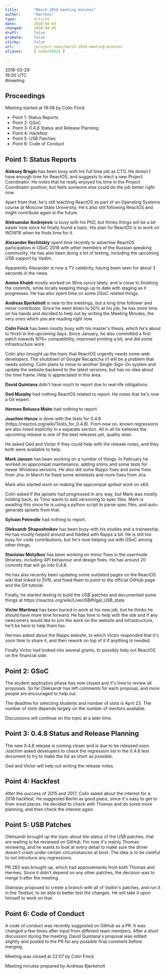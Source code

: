 ```yaml
---
title:       "March 2018 meeting minutes"
author:      "Harteex"
type:        article
date:        2018-04-03
changed:     2018-04-05
draft:       false
promote:     false
sticky:      false
url:         /project-news/march-2018-meeting-minutes
aliases:     [ node/65622 ]

---
```


<p>2018-03-29<br />
	19:00 UTC<br />
	#meeting</p>
<h2>Proceedings</h2>
<p>Meeting started at 19:08 by Colin Finck</p>
<ul>
    <li>Point 1: Status Reports</li>
    <li>Point 2: GSoC</li>
    <li>Point 3: 0.4.8 Status and Release Planning</li>
    <li>Point 4: Hackfest</li>
    <li>Point 5: USB Patches</li>
    <li>Point 6: Code of Conduct</li>
</ul>

<h2>Point 1: Status Reports</h2>

<p><b>Aleksey Bragin</b> has been busy with his full time job as CTO. He doesn't have enough time for ReactOS, and suggests to elect a new Project Coordinator. He notes that he really enjoyed his time in the Project Coordinator position, but feels someone else could do the job better right now.</p>
<p>Apart from that, he's still teaching ReactOS as part of an Operating Systems course at Moscow State University. He's also still following ReactOS and might contribute again in the future.</p>

<p><b>Aleksandar Andrejevic</b> is busy with his PhD, but thinks things will be a bit easier now since he finally found a topic. His plan for ReactOS is to work on WOW16 when he finds time for it.</p>

<p><b>Alexander Rechitskiy</b> spent time recently to advertise ReactOS participation in GSoC 2018 with other members of the Russian speaking community. He has also been doing a lot of testing, including the upcoming USB support by Vadim.</p>
<p>Apparently Alexander is now a TV celebrity, having been seen for about 3 seconds in the news.</p>

<p><b>Amine Khaldi</b> mostly worked on Wine syncs lately, and is close to finishing the commits, while locally keeping things up to date with staging as it progresses. He has also spent time on some GSoC related things.</p>

<p><b>Andreas Bjerkeholt</b> is new to the meetings, but a long time follower and minor contributor. Since he went down to 50% at his job, he has more time on his hands and decided to help out by writing the Meeting Minutes, the very ones which you are reading right now.</p>

<p><b>Colin Finck</b> has been mostly busy with his master's thesis, which he's about to finish in the upcoming days. Since January, he also committed a first patch towards NT6+ compatibility, improved printing a bit, and did some infrastructure work.</p>
<p>Colin also brought up the topic that ReactOS urgently needs some web developers. The shutdown of Google Recaptcha v1 will be a problem that needs solving. Colin plans to move to another Single-Sign-On system and update the website backend to the latest versions, but has no idea about the time frame. Help is appreciated in this area.</p>

<p><b>David Quintana</b> didn't have much to report due to real-life obligations.</p>

<p><b>Ged Murphy</b> had nothing ReactOS related to report. He notes that he's now a Git expert.</p>

<p><b>Hermes Belusca Maito</b> had nothing to report.</p>

<p><b>Joachim Henze</b> is done with the tests for 0.4.8 (https://reactos.org/wiki/Tests_for_0.4.8). From now on, known regressions are also listed explicitly in a separate section. All in all he believes the upcoming release is one of the best releases yet, quality wise.</p>
<p>He asked Ged and Victor if they could help with the release notes, and they both were available to help.</p>

<p><b>Mark Jansen</b> has been working on a number of things. In February he worked on appcompat maintenance, adding shims and some tests for newer Windows versions. He also did some Rapps fixes and some fixes from Jira. In March he fixed some winetests and more fixes from Jira.</p>
<p>Mark also started work on making the appcompat apitest work on x64.</p>
<p>Colin asked if the apisets had progressed in any way, but Mark was mostly holding back, as Timo wants to add versioning to spec files. Mark is awaiting this since he is using a python script to parse spec files, and auto-generate apisets from that.</p>

<p><b>Sylvain Petreolle</b> had nothing to report.</p>

<p><b>Oleksandr Shaposhnikov</b> has been busy with his studies and a traineeship. He has mostly helped around and fiddled with Rapps a bit. He is still too busy for code contributions, but he's now helping out with GSoC among other things.</p>

<p><b>Stanislav Motylkov</b> has been working on minor fixes in the usermode libraries, including API behaviour and design fixes. He has around 20 commits that will go into 0.4.8.</p>
<p>He has also recently been updating some outdated pages on the ReactOS wiki that linked to SVN, and fixed them to point to the official GitHub page and the Git tutorial.</p>
<p>Finally, he started testing to build the USB patches and documented some things at https://reactos.org/wiki/LiveUSB#Vgal_USB_state</p>

<p><b>Victor Martinez</b> has been buried in work at his new job, but he thinks he should have more time forward. He has time to help with the site and if any newcomers would like to join the work on the website and infrastructure, he'll be here to help them too.</p>
<p>Hermes asked about the Rapps website, to which Victor responded that it's soon time to share it, and then rework on top of it if anything is needed.</p>
<p>Finally Victor had looked into several grants, to possibly help out ReactOS on the financial side.</p>

<h2>Point 2: GSoC</h2>

<p>The student application phase has now closed and it's time to review all proposals. So far Oleksandr has left comments for each proposal, and more people are encouraged to help out.</p>

<p>The deadline for selecting students and number of slots is April 23. The number of slots depends largely on the number of mentors available.</p>

<p>Discussions will continue on the topic at a later time.</p>

<h2>Point 3: 0.4.8 Status and Release Planning</h2>

<p>The new 0.4.8 release is coming closer and is due to be released soon. Joachim asked developers to check the regression list in the 0.4.8 test document to try to make the list as short as possible.</p>

<p>Ged and Victor will help out writing the release notes.</p>

<h2>Point 4: Hackfest</h2>

<p>After the success of 2015 and 2017, Colin asked about the interest for a 2018 hackfest. He suggested Berlin as good place, since it's easy to get to from most places. He decided to check with Thomas and do some more planning, and then check the interest again.</p>

<h2>Point 5: USB Patches</h2>

<p>Oleksandr brought up the topic about the status of the USB patches, that are waiting to be reviewed on GitHub. For now it's mainly Thomas reviewing, and he wants to look at every detail to make sure the driver doesn't crash under certain circumstances at boot. The idea is to be careful to not introduce any regressions.</p>

<p>PR 283 was brought up, which had approvements from both Thomas and Hermes. Since it didn't depend on any other patches, the decision was to merge it after the meeting.</p>

<p>Stanislav proposed to create a branch with all of Vadim's patches, and run it in the Testbot, to be able to better test the changes. He will take it upon himself to work on that.</p>

<h2>Point 6: Code of Conduct</h2>

<p>A code of conduct was recently suggested on GitHub as a PR. It was changed a few times after input from different team members. After a short discussion during the meeting, David Quintana's proposal was edited slightly and posted to the PR for any possible final comment before merging.</p>

<p>Meeting was closed at 22:07 by Colin Finck</p>
<p>Meeting minutes prepared by Andreas Bjerkeholt</p>
